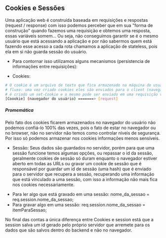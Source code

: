 ## Cookies e Sessões

Uma aplicação web é construída baseada em requisições e respostas (request / response) com isso podemos perceber
que em sua "forma de construção" quando fazemos uma requisição e obtemos uma resposta, essas variáveis somem...
Ou seja, não conseguimos garantir se é o mesmo usuário que está acessando a aplicação e por não sabermos quem está
fazendo esse acesso a cada rota chamamos a aplicação de stateless, pois ela em si não guarda sessão do usuário.

- Para contornar isso utilizamos alguns mecanismos (persistencia de informações entre requisições):
* Cookies:
```sh
# O cookie é um arquivo de texto que fica armazenado na máquina do usuário
# fluxo: uma vez criado cookies eles são enviados para o client (navegador / browser) 
# é criado um set-Cookie e o mesmo pode ser enviado em uma requisição via headers
[Coookie] (navegador do usuário) =======> [request]
```
<h5>Promemática</h5>
Pelo fato dos cookies ficarem armazenados no navegador do usuário não podemos confiá-lo 100% das vezes, pois o fato
de estar no navegador ou no browser, não no servidor não temos como controlar níveis de segurança. Por isso só podemos
armazenar nos cookies informações menos sensíveis.
</hr>

* Sessão:
Seus dados são guardados no servidor, porém para que uma sessão funcione temos algumas opções, ou repassar o id da sessão, 
geralmente cookies de sessão só duram enquanto o navegador estiver aberto em todas as URLs ou gravar um cookie de sessão 
que é responsável por guardar um id de sessão (uma hash) que é enviado para o servidor que recupera a sessão, recuperando 
uma informação que está vinculado a uma sessão, com isso a informação não mais fica nos cookies necessariamente.

- Para ler algo que está gravado em uma sessão:
nome_da_sessao = req.session.nome_da_sessao;
- Para gravar algo em uma sessão:
req.session.nome_da_sessao = itemParaSessao;

No final das contas a única diferença entre Cookies e session está que a session salva um id gerado pelo próprio servidor que 
arremete para os dados que são salvos dentro do backend e não no navegador.

